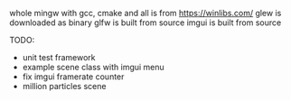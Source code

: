 whole mingw with gcc, cmake and all is from https://winlibs.com/
glew is downloaded as binary
glfw is built from source
imgui is built from source

TODO:
 - unit test framework
 - example scene class with imgui menu
 - fix imgui framerate counter
 - million particles scene
